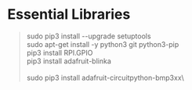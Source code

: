 # Essential Libraries


>sudo pip3 install --upgrade setuptools\
>sudo apt-get install -y python3 git python3-pip\
>pip3 install RPI.GPIO\
>pip3 install adafruit-blinka<br/><br/>
>sudo pip3 install adafruit-circuitpython-bmp3xx\
